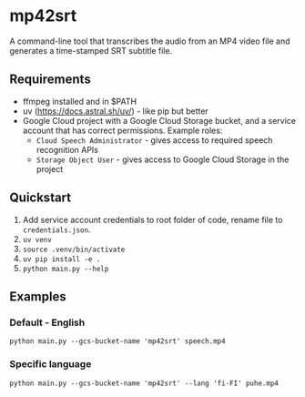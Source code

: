 # mp42srt

A command-line tool that transcribes the audio from an MP4 video file and generates a time-stamped SRT subtitle file.

## Requirements
- ffmpeg installed and in $PATH
- uv (https://docs.astral.sh/uv/) - like pip but better
- Google Cloud project with a Google Cloud Storage bucket, and a service account that has correct permissions. Example roles:
  - `Cloud Speech Administrator` - gives access to required speech recognition APIs
  - `Storage Object User` - gives access to Google Cloud Storage in the project

## Quickstart
1. Add service account credentials to root folder of code, rename file to `credentials.json`.
2. `uv venv`
3. `source .venv/bin/activate`
4. `uv pip install -e .`
5. `python main.py --help`

## Examples

### Default - English
`python main.py --gcs-bucket-name 'mp42srt' speech.mp4`

### Specific language
`python main.py --gcs-bucket-name 'mp42srt' --lang 'fi-FI' puhe.mp4`

